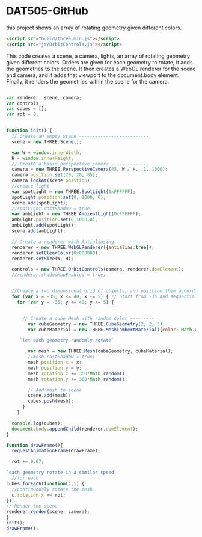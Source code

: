 # DAT505-GitHub
this project shows an array of rotating geometry given different colors.
```html
<script src="build/three.min.js"></script>
<script src="js/OrbitControls.js"></script>

```

This code creates a scene, a camera, lights, an array of rotating geometry given different colors. Orders are given for each geometry to rotate, it adds the geometries to the scene. It then creates a WebGL renderer for the scene and camera, and it adds that viewport to the document.body element. Finally, it renders the geometries within the scene for the camera.

```javascript

var renderer, scene, camera;
var controls;
var cubes = [];
var rot = 0;


function init() {
  // Create an empty scene --------------------------
  scene = new THREE.Scene();

  var W = window.innerWidth,
  H = window.innerHeight;
  // Create a basic perspective camera --------------
  camera = new THREE.PerspectiveCamera(45, W / H, .1, 1000);
  camera.position.set(20, 20, 85);
  camera.lookAt(scene.position);
  //create light
  var spotLight = new THREE.SpotLight(0xFFFFFF);
  spotLight.position.set(0, 2000, 0);
  scene.add(spotLight);
  //spotLight.castShadow = true;
  var ambLight = new THREE.AmbientLight(0xFFFFFF);
  ambLight.position.set(0,1000,0);
  ambLight.add(spotLight);
  scene.add(ambLight);

  // Create a renderer with Antialiasing ------------
  renderer = new THREE.WebGLRenderer({antialias:true});
  renderer.setClearColor(0x000000);
  renderer.setSize(W, H);

  controls = new THREE.OrbitControls(camera, renderer.domElement);
  //renderer.shadowMapEnabled = true;


  //Create a two dimensional grid of objects, and position them accordingly
  for (var x = -35; x <= 40; x += 5) { // Start from -35 and sequentially add one every 5 pixels
    for (var y = -35; y <= 40; y += 5) {


      // Create a cube Mesh with random color ---------
        var cubeGeometry = new THREE.CubeGeometry(2, 2, 3);
        var cubeMaterial = new THREE.MeshLambertMaterial({color: Math.random() * 0xFFFFFF});

     `let each geometry randomly rotate`

        var mesh = new THREE.Mesh(cubeGeometry, cubeMaterial);
        //mesh.castShadow = true;
        mesh.position.x = x;
        mesh.position.y = y;
        mesh.rotation.z += 360*Math.random();
        mesh.rotation.y += 360*Math.random();

        // Add mesh to scene
        scene.add(mesh);
        cubes.push(mesh);
      }
    }

  console.log(cubes);
  document.body.appendChild(renderer.domElement);
}

function drawFrame(){
  requestAnimationFrame(drawFrame);

  rot += 0.07;

`each geometry rotate in a similar speed`
  //for each
cubes.forEach(function(c,i) {
  //Continuously rotate the mesh
  c.rotation.x += rot;
});
// Render the scene
renderer.render(scene, camera);
}
init();
drawFrame();
